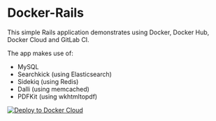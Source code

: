 # Docker-Rails

This simple Rails application demonstrates using Docker, Docker Hub, Docker Cloud and GitLab CI.

The app makes use of:

- MySQL
- Searchkick (using Elasticsearch)
- Sidekiq (using Redis)
- Dalli (using memcached)
- PDFKit (using wkhtmltopdf)

[![Deploy to Docker Cloud](https://files.cloud.docker.com/images/deploy-to-dockercloud.svg)](https://cloud.docker.com/stack/deploy/)
